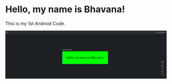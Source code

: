 # Hello, my name is Bhavana!
This is my 1st Android Code.

 ![Image Alt](https://github.com/bhaVana0211/Greeting_Card/blob/67dd0b10ebb93a9e405a2ae590fd3b6c904e9258/Screenshot%20(19).png)
